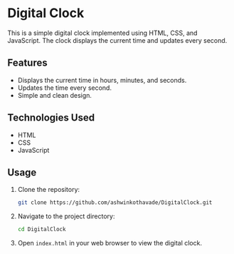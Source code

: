 # Digital Clock

This is a simple digital clock implemented using HTML, CSS, and JavaScript. The clock displays the current time and updates every second.

## Features

- Displays the current time in hours, minutes, and seconds.
- Updates the time every second.
- Simple and clean design.

## Technologies Used

- HTML
- CSS
- JavaScript

## Usage

1. Clone the repository:
    ```bash
    git clone https://github.com/ashwinkothavade/DigitalClock.git
    ```
2. Navigate to the project directory:
    ```bash
    cd DigitalClock
    ```
3. Open `index.html` in your web browser to view the digital clock.

